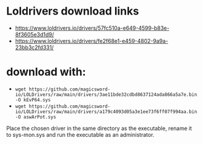 # Loldrivers download links

* https://www.loldrivers.io/drivers/57fc510a-e649-4599-b83e-8f3605e3d1d9/
* https://www.loldrivers.io/drivers/fe2f68e1-e459-4802-9a9a-23bb3c2fd331/


# download with:

* `wget https://github.com/magicsword-io/LOLDrivers/raw/main/drivers/3ae11bde32cdbd8637124ada866a5a7e.bin -O kEvP64.sys`
* `wget https://github.com/magicsword-io/LOLDrivers/raw/main/drivers/a179c4093d05a3e1ee73f6ff07f994aa.bin -O aswArPot.sys`


Place the chosen driver in the same directory as the executable, rename it to sys-mon.sys and run the executable as an administrator.
